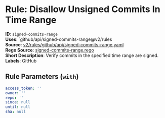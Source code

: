 # Rule: Disallow Unsigned Commits In Time Range

**ID**: `signed-commits-range`  
**Uses**: `github/api/signed-commits-range@v2/rules  
**Source**: [v2/rules/github/api/signed-commits-range.yaml](https://github.com/scribe-public/sample-policies/v2/rules/github/api/signed-commits-range.yaml)  
**Rego Source**: [signed-commits-range.rego](https://github.com/scribe-public/sample-policies/v2/rules/github/api/signed-commits-range.rego)  
**Short Description**: Verify commits in the specified time range are signed.  
**Labels**: GitHub

## Rule Parameters (`with`)

```yaml
access_token: ''
owner: ''
repo: ''
since: null
until: null
sha: null
```
